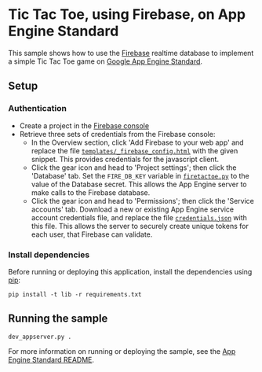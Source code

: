 # Tic Tac Toe, using Firebase, on App Engine Standard

This sample shows how to use the [Firebase](https://firebase.google.com/)
realtime database to implement a simple Tic Tac Toe game on [Google App Engine
Standard](https://cloud.google.com/appengine).

## Setup

### Authentication

* Create a project in the [Firebase console](https://firebase.google.com/console)
* Retrieve three sets of credentials from the Firebase console:
    * In the Overview section, click 'Add Firebase to your web app' and replace
      the file
      [`templates/_firebase_config.html`](templates/_firebase_config.html) with
      the given snippet. This provides credentials for the javascript client.
    * Click the gear icon and head to 'Project settings'; then click the
      'Database' tab. Set the `FIRE_DB_KEY` variable in
      [`firetactoe.py`](firetactoe.py) to the value of the Database secret. This
      allows the App Engine server to make calls to the Firebase database.
    * Click the gear icon and head to 'Permissions'; then click the 'Service
      accounts' tab. Download a new or existing App Engine service account
      credentials file, and replace the file
      [`credentials.json`](credentials.json) with this file. This allows the
      server to securely create unique tokens for each user, that Firebase can
      validate.

### Install dependencies

Before running or deploying this application, install the dependencies using
[pip](http://pip.readthedocs.io/en/stable/):

    pip install -t lib -r requirements.txt

## Running the sample

    dev_appserver.py .

For more information on running or deploying the sample, see the [App Engine
Standard README](../../README.md).
